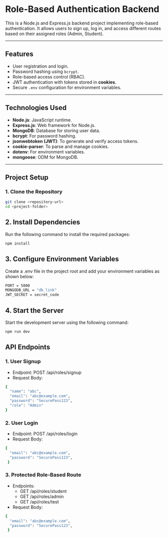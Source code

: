 # Role-Based Authentication Backend

This is a Node.js and Express.js backend project implementing role-based authentication. It allows users to sign up, log in, and access different routes based on their assigned roles (Admin, Student).

---

## **Features**
- User registration and login.
- Password hashing using `bcrypt`.
- Role-based access control (RBAC).
- JWT authentication with tokens stored in **cookies**.
- Secure `.env` configuration for environment variables.

---

## **Technologies Used**
- **Node.js**: JavaScript runtime.
- **Express.js**: Web framework for Node.js.
- **MongoDB**: Database for storing user data.
- **bcrypt**: For password hashing.
- **jsonwebtoken (JWT)**: To generate and verify access tokens.
- **cookie-parser**: To parse and manage cookies.
- **dotenv**: For environment variables.
- **mongoose**: ODM for MongoDB.

---

## **Project Setup**

### **1. Clone the Repository**
```bash
git clone <repository-url>
cd <project-folder>
```
## **2. Install Dependencies**
Run the following command to install the required packages:

```bash
npm install
```

## **3. Configure Environment Variables**
Create a .env file in the project root and add your environment variables as shown below:

```bash
PORT = 5000
MONGODB_URL = "db_link"
JWT_SECRET = secret_code
```
## **4. Start the Server**
Start the development server using the following command:

```bash
npm run dev
```

## **API Endpoints**
### **1. User Signup**
- Endpoint: POST /api/roles/signup
- Request Body:
```bash
{
  "name": "abc",
  "email": "abc@example.com",
  "password": "SecurePass123",
  "role": "Admin"
}

```
### **2. User Login**
- Endpoint: POST /api/roles/login
- Request Body:
```bash
{
  "email": "abc@example.com",
  "password": "SecurePass123",
 }
```
### **3. Protected Role-Based Route**
- Endpoints:
  - GET /api/roles/student
  - GET /api/roles/admin
  - GET /api/roles/test
 - Request Body:
```bash
{
  "email": "abc@example.com",
  "password": "SecurePass123",
 }
```
